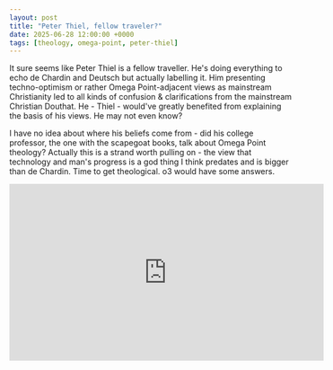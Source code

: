 ```yaml
---
layout: post
title: "Peter Thiel, fellow traveler?"
date: 2025-06-28 12:00:00 +0000
tags: [theology, omega-point, peter-thiel]
---
```


It sure seems like Peter Thiel is a fellow traveller. He's doing everything to echo de Chardin and Deutsch but actually labelling it. Him presenting techno-optimism or rather Omega Point-adjacent views as mainstream Christianity led to all kinds of confusion & clarifications from the mainstream Christian Douthat. He - Thiel - would've greatly benefited from explaining the basis of his views. He may not even know?

I have no idea about where his beliefs come from - did his college professor, the one with the scapegoat books, talk about Omega Point theology? Actually this is a strand worth pulling on - the view that technology and man's progress is a god thing I think predates and is bigger than de Chardin. Time to get theological. o3 would have some answers.

<iframe width="560" height="315"
        src="https://www.youtube.com/embed/vV7YgnPUxcU"
        frameborder="0"
        allow="accelerometer; autoplay; clipboard-write; encrypted-media; gyroscope; picture-in-picture"
        allowfullscreen></iframe>
